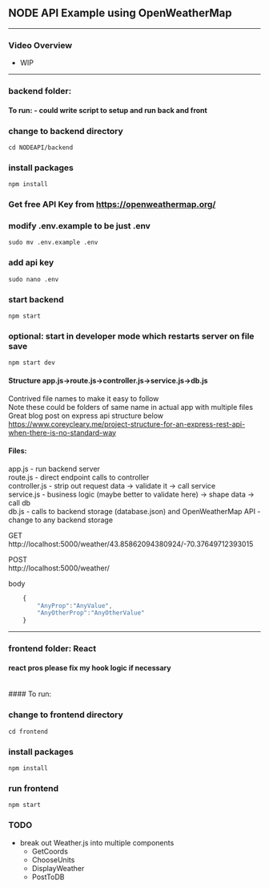 ## **NODE API Example using OpenWeatherMap**

---

### Video Overview

- WIP

---

### backend folder:

#### To run: - could write script to setup and run back and front

### change to backend directory

```shell
cd NODEAPI/backend
```

### install packages

```shell
npm install
```

### Get free API Key from https://openweathermap.org/

### modify .env.example to be just .env

```shell
sudo mv .env.example .env
```

### add api key

```shell
sudo nano .env
```

### start backend

```shell
npm start
```

### optional: start in developer mode which restarts server on file save

```shell
npm start dev
```

#### Structure app.js->route.js->controller.js->service.js->db.js <br/>

Contrived file names to make it easy to follow<br/>
Note these could be folders of same name in actual app with multiple files<br/>
Great blog post on express api structure below<br/>
https://www.coreycleary.me/project-structure-for-an-express-rest-api-when-there-is-no-standard-way

#### Files:

app.js - run backend server<br/>
route.js - direct endpoint calls to controller<br/>
controller.js - strip out request data -> validate it -> call service<br/>
service.js - business logic (maybe better to validate here) -> shape data -> call db<br/>
db.js - calls to backend storage (database.json) and OpenWeatherMap API - change to any backend storage<br/>

GET <br/>
http://localhost:5000/weather/43.85862094380924/-70.37649712393015<br/>

POST <br/>
http://localhost:5000/weather/ <br/>

body<br/>

```javascript
    {
        "AnyProp":"AnyValue",
        "AnyOtherProp":"AnyOtherValue"
    }
```

---

### frontend folder: React

#### react pros please fix my hook logic if necessary

<br/>
#### To run:

### change to frontend directory

```shell
cd frontend
```

### install packages

```shell
npm install
```

### run frontend

```shell
npm start
```

### TODO

- break out Weather.js into multiple components
  - GetCoords
  - ChooseUnits
  - DisplayWeather
  - PostToDB
